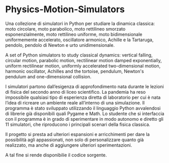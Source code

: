# Physics-Motion-Simulators
Una collezione di simulatori in Python per studiare la dinamica classica: 
moto circolare, moto parabolico, moto rettilineo smorzato esponenzialmente, 
moto rettilineo uniforme, moto bidimensionale uniformemente accelerato, 
oscillatore armonico, Achille e la Tartaruga, pendolo, pendolo di Newton e urto unidimensionale.

A set of Python simulators to study classical dynamics: 
vertical falling, circular motion, parabolic motion, rectilinear motion damped exponentially, 
uniform rectilinear motion, uniformly accelerated two-dimensional motion, harmonic oscillator, 
Achilles and the tortoise, pendulum, Newton's pendulum and one-dimensional collision.

I simulatori partono dall’esigenza di approfondimento 
nata durante le lezioni di fisica del secondo anno di liceo scientifico.
La pandemia ha reso impossibile qualsiasi tipo di esperienza diretta di laboratorio 
per cui è nata l’idea di ricreare un ambiente reale all’interno di una simulazione.
Il programma è stato sviluppato utilizzando il linguaggio Python avvalendosi di librerie già disponibili quali Pygame e Math.
Lo studente che si interfaccia con il programma è in grado di sperimentare in modo autonomo e diretto gli 11 simulatori, 
che riproducono i principali scenari della fisica classica.

Il progetto si presta ad ulteriori espansioni e arricchimenti per dare la possibilità agli appassionati, 
non solo di personalizzare quanto già realizzato, ma anche di aggiungere ulteriori sperimentazioni.

A tal fine si rende disponibilie il codice sorgente.

